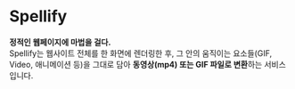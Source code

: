 # Spellify

**정적인 웹페이지에 마법을 걸다.**  
Spellify는 웹사이트 전체를 한 화면에 렌더링한 후, 그 안의 움직이는 요소들(GIF, Video, 애니메이션 등)을 그대로 담아 **동영상(mp4) 또는 GIF 파일로 변환**하는 서비스입니다.

